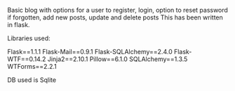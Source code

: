 Basic blog with options for a user to register, login, option to reset password if forgotten, add new posts, update and delete posts
This has been written in flask. 

Libraries used:


Flask==1.1.1
Flask-Mail==0.9.1
Flask-SQLAlchemy==2.4.0
Flask-WTF==0.14.2
Jinja2==2.10.1
Pillow==6.1.0
SQLAlchemy==1.3.5
WTForms==2.2.1

DB used is Sqlite
